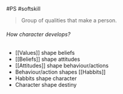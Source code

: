 #PS #softskill 

> Group of qualities that make a person.

###### How character develops?
- [[Values]] shape beliefs
- [[Beliefs]] shape attitudes
- [[Attitudes]] shape behaviour/actions
- Behaviour/action shapes [[Habbits]]
- Habbits shape character
- Character shape destiny